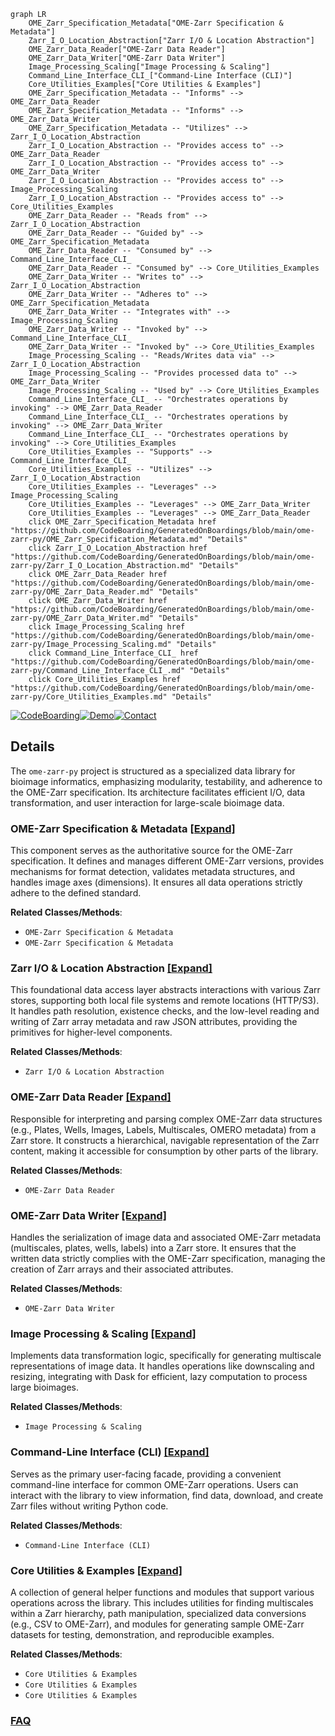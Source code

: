 ```mermaid
graph LR
    OME_Zarr_Specification_Metadata["OME-Zarr Specification & Metadata"]
    Zarr_I_O_Location_Abstraction["Zarr I/O & Location Abstraction"]
    OME_Zarr_Data_Reader["OME-Zarr Data Reader"]
    OME_Zarr_Data_Writer["OME-Zarr Data Writer"]
    Image_Processing_Scaling["Image Processing & Scaling"]
    Command_Line_Interface_CLI_["Command-Line Interface (CLI)"]
    Core_Utilities_Examples["Core Utilities & Examples"]
    OME_Zarr_Specification_Metadata -- "Informs" --> OME_Zarr_Data_Reader
    OME_Zarr_Specification_Metadata -- "Informs" --> OME_Zarr_Data_Writer
    OME_Zarr_Specification_Metadata -- "Utilizes" --> Zarr_I_O_Location_Abstraction
    Zarr_I_O_Location_Abstraction -- "Provides access to" --> OME_Zarr_Data_Reader
    Zarr_I_O_Location_Abstraction -- "Provides access to" --> OME_Zarr_Data_Writer
    Zarr_I_O_Location_Abstraction -- "Provides access to" --> Image_Processing_Scaling
    Zarr_I_O_Location_Abstraction -- "Provides access to" --> Core_Utilities_Examples
    OME_Zarr_Data_Reader -- "Reads from" --> Zarr_I_O_Location_Abstraction
    OME_Zarr_Data_Reader -- "Guided by" --> OME_Zarr_Specification_Metadata
    OME_Zarr_Data_Reader -- "Consumed by" --> Command_Line_Interface_CLI_
    OME_Zarr_Data_Reader -- "Consumed by" --> Core_Utilities_Examples
    OME_Zarr_Data_Writer -- "Writes to" --> Zarr_I_O_Location_Abstraction
    OME_Zarr_Data_Writer -- "Adheres to" --> OME_Zarr_Specification_Metadata
    OME_Zarr_Data_Writer -- "Integrates with" --> Image_Processing_Scaling
    OME_Zarr_Data_Writer -- "Invoked by" --> Command_Line_Interface_CLI_
    OME_Zarr_Data_Writer -- "Invoked by" --> Core_Utilities_Examples
    Image_Processing_Scaling -- "Reads/Writes data via" --> Zarr_I_O_Location_Abstraction
    Image_Processing_Scaling -- "Provides processed data to" --> OME_Zarr_Data_Writer
    Image_Processing_Scaling -- "Used by" --> Core_Utilities_Examples
    Command_Line_Interface_CLI_ -- "Orchestrates operations by invoking" --> OME_Zarr_Data_Reader
    Command_Line_Interface_CLI_ -- "Orchestrates operations by invoking" --> OME_Zarr_Data_Writer
    Command_Line_Interface_CLI_ -- "Orchestrates operations by invoking" --> Core_Utilities_Examples
    Core_Utilities_Examples -- "Supports" --> Command_Line_Interface_CLI_
    Core_Utilities_Examples -- "Utilizes" --> Zarr_I_O_Location_Abstraction
    Core_Utilities_Examples -- "Leverages" --> Image_Processing_Scaling
    Core_Utilities_Examples -- "Leverages" --> OME_Zarr_Data_Writer
    Core_Utilities_Examples -- "Leverages" --> OME_Zarr_Data_Reader
    click OME_Zarr_Specification_Metadata href "https://github.com/CodeBoarding/GeneratedOnBoardings/blob/main/ome-zarr-py/OME_Zarr_Specification_Metadata.md" "Details"
    click Zarr_I_O_Location_Abstraction href "https://github.com/CodeBoarding/GeneratedOnBoardings/blob/main/ome-zarr-py/Zarr_I_O_Location_Abstraction.md" "Details"
    click OME_Zarr_Data_Reader href "https://github.com/CodeBoarding/GeneratedOnBoardings/blob/main/ome-zarr-py/OME_Zarr_Data_Reader.md" "Details"
    click OME_Zarr_Data_Writer href "https://github.com/CodeBoarding/GeneratedOnBoardings/blob/main/ome-zarr-py/OME_Zarr_Data_Writer.md" "Details"
    click Image_Processing_Scaling href "https://github.com/CodeBoarding/GeneratedOnBoardings/blob/main/ome-zarr-py/Image_Processing_Scaling.md" "Details"
    click Command_Line_Interface_CLI_ href "https://github.com/CodeBoarding/GeneratedOnBoardings/blob/main/ome-zarr-py/Command_Line_Interface_CLI_.md" "Details"
    click Core_Utilities_Examples href "https://github.com/CodeBoarding/GeneratedOnBoardings/blob/main/ome-zarr-py/Core_Utilities_Examples.md" "Details"
```

[![CodeBoarding](https://img.shields.io/badge/Generated%20by-CodeBoarding-9cf?style=flat-square)](https://github.com/CodeBoarding/GeneratedOnBoardings)[![Demo](https://img.shields.io/badge/Try%20our-Demo-blue?style=flat-square)](https://www.codeboarding.org/demo)[![Contact](https://img.shields.io/badge/Contact%20us%20-%20contact@codeboarding.org-lightgrey?style=flat-square)](mailto:contact@codeboarding.org)

## Details

The `ome-zarr-py` project is structured as a specialized data library for bioimage informatics, emphasizing modularity, testability, and adherence to the OME-Zarr specification. Its architecture facilitates efficient I/O, data transformation, and user interaction for large-scale bioimage data.

### OME-Zarr Specification & Metadata [[Expand]](./OME_Zarr_Specification_Metadata.md)
This component serves as the authoritative source for the OME-Zarr specification. It defines and manages different OME-Zarr versions, provides mechanisms for format detection, validates metadata structures, and handles image axes (dimensions). It ensures all data operations strictly adhere to the defined standard.


**Related Classes/Methods**:

- `OME-Zarr Specification & Metadata`
- `OME-Zarr Specification & Metadata`


### Zarr I/O & Location Abstraction [[Expand]](./Zarr_I_O_Location_Abstraction.md)
This foundational data access layer abstracts interactions with various Zarr stores, supporting both local file systems and remote locations (HTTP/S3). It handles path resolution, existence checks, and the low-level reading and writing of Zarr array metadata and raw JSON attributes, providing the primitives for higher-level components.


**Related Classes/Methods**:

- `Zarr I/O & Location Abstraction`


### OME-Zarr Data Reader [[Expand]](./OME_Zarr_Data_Reader.md)
Responsible for interpreting and parsing complex OME-Zarr data structures (e.g., Plates, Wells, Images, Labels, Multiscales, OMERO metadata) from a Zarr store. It constructs a hierarchical, navigable representation of the Zarr content, making it accessible for consumption by other parts of the library.


**Related Classes/Methods**:

- `OME-Zarr Data Reader`


### OME-Zarr Data Writer [[Expand]](./OME_Zarr_Data_Writer.md)
Handles the serialization of image data and associated OME-Zarr metadata (multiscales, plates, wells, labels) into a Zarr store. It ensures that the written data strictly complies with the OME-Zarr specification, managing the creation of Zarr arrays and their associated attributes.


**Related Classes/Methods**:

- `OME-Zarr Data Writer`


### Image Processing & Scaling [[Expand]](./Image_Processing_Scaling.md)
Implements data transformation logic, specifically for generating multiscale representations of image data. It handles operations like downscaling and resizing, integrating with Dask for efficient, lazy computation to process large bioimages.


**Related Classes/Methods**:

- `Image Processing & Scaling`


### Command-Line Interface (CLI) [[Expand]](./Command_Line_Interface_CLI_.md)
Serves as the primary user-facing facade, providing a convenient command-line interface for common OME-Zarr operations. Users can interact with the library to view information, find data, download, and create Zarr files without writing Python code.


**Related Classes/Methods**:

- `Command-Line Interface (CLI)`


### Core Utilities & Examples [[Expand]](./Core_Utilities_Examples.md)
A collection of general helper functions and modules that support various operations across the library. This includes utilities for finding multiscales within a Zarr hierarchy, path manipulation, specialized data conversions (e.g., CSV to OME-Zarr), and modules for generating sample OME-Zarr datasets for testing, demonstration, and reproducible examples.


**Related Classes/Methods**:

- `Core Utilities & Examples`
- `Core Utilities & Examples`
- `Core Utilities & Examples`




### [FAQ](https://github.com/CodeBoarding/GeneratedOnBoardings/tree/main?tab=readme-ov-file#faq)